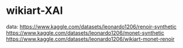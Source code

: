 # wikiart-XAI

data: 
https://www.kaggle.com/datasets/leonardo1206/renoir-synthetic
https://www.kaggle.com/datasets/leonardo1206/monet-synthetic
https://www.kaggle.com/datasets/leonardo1206/wikiart-monet-renoir